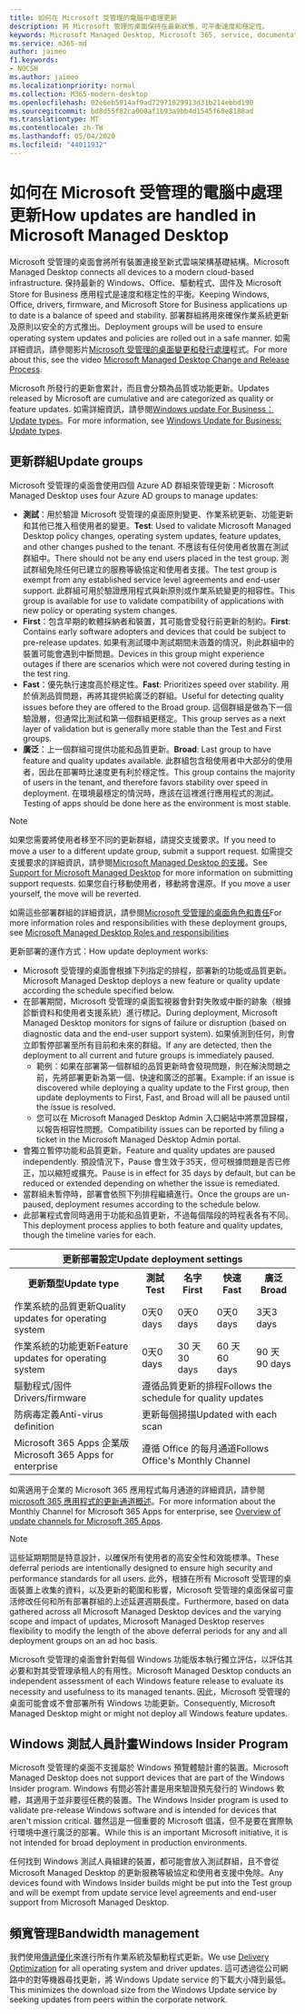 ```yaml
---
title: 如何在 Microsoft 受管理的電腦中處理更新
description: 將 Microsoft 管理的桌面保持在最新狀態，可平衡速度和穩定性。
keywords: Microsoft Managed Desktop, Microsoft 365, service, documentation, Microsoft 受管理的電腦, Microsoft 365, 服務, 文件
ms.service: m365-md
author: jaimeo
f1.keywords:
- NOCSH
ms.author: jaimeo
ms.localizationpriority: normal
ms.collection: M365-modern-desktop
ms.openlocfilehash: 02e6eb5914af9ad72971029913d31b214ebbd190
ms.sourcegitcommit: bd8d55f82ca008af1b93a9bb4d1545f68e8188ad
ms.translationtype: MT
ms.contentlocale: zh-TW
ms.lasthandoff: 05/04/2020
ms.locfileid: "44011932"
---
```

# <a name="how-updates-are-handled-in-microsoft-managed-desktop"></a><span data-ttu-id="9f49b-104">如何在 Microsoft 受管理的電腦中處理更新</span><span class="sxs-lookup"><span data-stu-id="9f49b-104">How updates are handled in Microsoft Managed Desktop</span></span>


<!--This topic is the target for a "Learn more" link in the Admin Portal (aka.ms/update-rings); do not delete.-->

<!--Update management -->

<span data-ttu-id="9f49b-105">Microsoft 受管理的桌面會將所有裝置連接至新式雲端架構基礎結構。</span><span class="sxs-lookup"><span data-stu-id="9f49b-105">Microsoft Managed Desktop connects all devices to a modern cloud-based infrastructure.</span></span> <span data-ttu-id="9f49b-106">保持最新的 Windows、Office、驅動程式、固件及 Microsoft Store for Business 應用程式是速度和穩定性的平衡。</span><span class="sxs-lookup"><span data-stu-id="9f49b-106">Keeping Windows, Office, drivers, firmware, and Microsoft Store for Business applications up to date is a balance of speed and stability.</span></span> <span data-ttu-id="9f49b-107">部署群組將用來確保作業系統更新及原則以安全的方式推出。</span><span class="sxs-lookup"><span data-stu-id="9f49b-107">Deployment groups will be used to ensure operating system updates and policies are rolled out in a safe manner.</span></span> <span data-ttu-id="9f49b-108">如需詳細資訊，請參閱影片[Microsoft 受管理的桌面變更和發行處理](https://www.microsoft.com/videoplayer/embed/RE4mWqP)程式。</span><span class="sxs-lookup"><span data-stu-id="9f49b-108">For more about this, see the video [Microsoft Managed Desktop Change and Release Process](https://www.microsoft.com/videoplayer/embed/RE4mWqP).</span></span>

<span data-ttu-id="9f49b-109">Microsoft 所發行的更新會累計，而且會分類為品質或功能更新。</span><span class="sxs-lookup"><span data-stu-id="9f49b-109">Updates released by Microsoft are cumulative and are categorized as quality or feature updates.</span></span>
<span data-ttu-id="9f49b-110">如需詳細資訊，請參閱[Windows update For Business： Update types](https://docs.microsoft.com/windows/deployment/update/waas-manage-updates-wufb#update-types)。</span><span class="sxs-lookup"><span data-stu-id="9f49b-110">For more information, see [Windows Update for Business: Update types](https://docs.microsoft.com/windows/deployment/update/waas-manage-updates-wufb#update-types).</span></span> 

## <a name="update-groups"></a><span data-ttu-id="9f49b-111">更新群組</span><span class="sxs-lookup"><span data-stu-id="9f49b-111">Update groups</span></span>

<span data-ttu-id="9f49b-112">Microsoft 受管理的桌面會使用四個 Azure AD 群組來管理更新：</span><span class="sxs-lookup"><span data-stu-id="9f49b-112">Microsoft Managed Desktop uses four Azure AD groups to manage updates:</span></span>

- <span data-ttu-id="9f49b-113">**測試**：用於驗證 Microsoft 受管理的桌面原則變更、作業系統更新、功能更新和其他已推入租使用者的變更。</span><span class="sxs-lookup"><span data-stu-id="9f49b-113">**Test**: Used to validate Microsoft Managed Desktop policy changes, operating system updates, feature updates, and other changes pushed to the tenant.</span></span> <span data-ttu-id="9f49b-114">不應該有任何使用者放置在測試群組中。</span><span class="sxs-lookup"><span data-stu-id="9f49b-114">There should not be any end users placed in the test group.</span></span> <span data-ttu-id="9f49b-115">測試群組免除任何已建立的服務等級協定和使用者支援。</span><span class="sxs-lookup"><span data-stu-id="9f49b-115">The test group is exempt from any established service level agreements and end-user support.</span></span> <span data-ttu-id="9f49b-116">此群組可用於驗證應用程式與新原則或作業系統變更的相容性。</span><span class="sxs-lookup"><span data-stu-id="9f49b-116">This group is available for use to validate compatibility of applications with new policy or operating system changes.</span></span>  
- <span data-ttu-id="9f49b-117">**First**：包含早期的軟體採納者和裝置，其可能會受發行前更新的制約。</span><span class="sxs-lookup"><span data-stu-id="9f49b-117">**First**: Contains early software adopters and devices that could be subject to pre-release updates.</span></span> <span data-ttu-id="9f49b-118">如果有測試環中測試期間未涵蓋的情況，則此群組中的裝置可能會遇到中斷問題。</span><span class="sxs-lookup"><span data-stu-id="9f49b-118">Devices in this group might experience outages if there are scenarios which were not covered during testing in the test ring.</span></span>
- <span data-ttu-id="9f49b-119">**Fast**：優先執行速度高於穩定性。</span><span class="sxs-lookup"><span data-stu-id="9f49b-119">**Fast**: Prioritizes speed over stability.</span></span> <span data-ttu-id="9f49b-120">用於偵測品質問題，再將其提供給廣泛的群組。</span><span class="sxs-lookup"><span data-stu-id="9f49b-120">Useful for detecting quality issues before they are offered to the Broad group.</span></span> <span data-ttu-id="9f49b-121">這個群組是做為下一個驗證層，但通常比測試和第一個群組更穩定。</span><span class="sxs-lookup"><span data-stu-id="9f49b-121">This group serves as a next layer of validation but is generally more stable than the Test and First groups.</span></span> 
- <span data-ttu-id="9f49b-122">**廣泛**：上一個群組可提供功能和品質更新。</span><span class="sxs-lookup"><span data-stu-id="9f49b-122">**Broad**: Last group to have feature and quality updates available.</span></span> <span data-ttu-id="9f49b-123">此群組包含租使用者中大部分的使用者，因此在部署時比速度更有利於穩定性。</span><span class="sxs-lookup"><span data-stu-id="9f49b-123">This group contains the majority of users in the tenant, and therefore favors stability over speed in deployment.</span></span> <span data-ttu-id="9f49b-124">在環境最穩定的情況時，應該在這裡進行應用程式的測試。</span><span class="sxs-lookup"><span data-stu-id="9f49b-124">Testing of apps should be done here as the environment is most stable.</span></span> 

> [!NOTE]
> <span data-ttu-id="9f49b-125">如果您需要將使用者移至不同的更新群組，請提交支援要求。</span><span class="sxs-lookup"><span data-stu-id="9f49b-125">If you need to move a user to a different update group, submit a support request.</span></span> <span data-ttu-id="9f49b-126">如需提交支援要求的詳細資訊，請參閱[Microsoft Managed Desktop 的支援](support.md)。</span><span class="sxs-lookup"><span data-stu-id="9f49b-126">See [Support for Microsoft Managed Desktop](support.md) for more information on submitting support requests.</span></span> <span data-ttu-id="9f49b-127">如果您自行移動使用者，移動將會還原。</span><span class="sxs-lookup"><span data-stu-id="9f49b-127">If you move a user yourself, the move will be reverted.</span></span>

<span data-ttu-id="9f49b-128">如需這些部署群組的詳細資訊，請參閱[Microsoft 受管理的桌面角色和責任](../intro/roles-and-responsibilities.md)</span><span class="sxs-lookup"><span data-stu-id="9f49b-128">For more information roles and responsibilities with these deployment groups, see [Microsoft Managed Desktop Roles and responsibilities](../intro/roles-and-responsibilities.md)</span></span>

<span data-ttu-id="9f49b-129">更新部署的運作方式：</span><span class="sxs-lookup"><span data-stu-id="9f49b-129">How update deployment works:</span></span>
- <span data-ttu-id="9f49b-130">Microsoft 受管理的桌面會根據下列指定的排程，部署新的功能或品質更新。</span><span class="sxs-lookup"><span data-stu-id="9f49b-130">Microsoft Managed Desktop deploys a new feature or quality update according the schedule specified below.</span></span>
- <span data-ttu-id="9f49b-131">在部署期間，Microsoft 受管理的桌面監視器會針對失敗或中斷的跡象（根據診斷資料和使用者支援系統）進行標記。</span><span class="sxs-lookup"><span data-stu-id="9f49b-131">During deployment, Microsoft Managed Desktop monitors for signs of failure or disruption (based on diagnostic data and the end-user support system).</span></span> <span data-ttu-id="9f49b-132">如果偵測到任何，則會立即暫停部署至所有目前和未來的群組。</span><span class="sxs-lookup"><span data-stu-id="9f49b-132">If any are detected, then the deployment to all current and future groups is immediately paused.</span></span>
    - <span data-ttu-id="9f49b-133">範例：如果在部署第一個群組的品質更新時會發現問題，則在解決問題之前，先將部署更新為第一個、快速和廣泛的部署。</span><span class="sxs-lookup"><span data-stu-id="9f49b-133">Example: if an issue is discovered while deploying a quality update to the First group, then update deployments to First, Fast, and Broad will all be paused until the issue is resolved.</span></span>
    - <span data-ttu-id="9f49b-134">您可以在 Microsoft Managed Desktop Admin 入口網站中將票證歸檔，以報告相容性問題。</span><span class="sxs-lookup"><span data-stu-id="9f49b-134">Compatibility issues can be reported by filing a ticket in the Microsoft Managed Desktop Admin portal.</span></span>
- <span data-ttu-id="9f49b-135">會獨立暫停功能和品質更新。</span><span class="sxs-lookup"><span data-stu-id="9f49b-135">Feature and quality updates are paused independently.</span></span> <span data-ttu-id="9f49b-136">預設情況下，Pause 會生效于35天，但可根據問題是否已修正，加以縮短或擴充。</span><span class="sxs-lookup"><span data-stu-id="9f49b-136">Pause is in effect for 35 days by default, but can be reduced or extended depending on whether the issue is remediated.</span></span>
- <span data-ttu-id="9f49b-137">當群組未暫停時，部署會依照下列排程繼續進行。</span><span class="sxs-lookup"><span data-stu-id="9f49b-137">Once the groups are un-paused, deployment resumes according to the schedule below.</span></span>
- <span data-ttu-id="9f49b-138">此部署程式會同時適用于功能和品質更新，不過每個階段的時程表各有不同。</span><span class="sxs-lookup"><span data-stu-id="9f49b-138">This deployment process applies to both feature and quality updates, though the timeline varies for each.</span></span>




<table>
<tr><th colspan="5"><span data-ttu-id="9f49b-139">更新部署設定</span><span class="sxs-lookup"><span data-stu-id="9f49b-139">Update deployment settings</span></span></th></tr>
<tr><th><span data-ttu-id="9f49b-140">更新類型</span><span class="sxs-lookup"><span data-stu-id="9f49b-140">Update type</span></span></th><th><span data-ttu-id="9f49b-141">測試</span><span class="sxs-lookup"><span data-stu-id="9f49b-141">Test</span></span></th><th><span data-ttu-id="9f49b-142">名字</span><span class="sxs-lookup"><span data-stu-id="9f49b-142">First</span></span></th><th><span data-ttu-id="9f49b-143">快速</span><span class="sxs-lookup"><span data-stu-id="9f49b-143">Fast</span></span></th><th><span data-ttu-id="9f49b-144">廣泛</span><span class="sxs-lookup"><span data-stu-id="9f49b-144">Broad</span></span></th></tr>
<tr><td><span data-ttu-id="9f49b-145">作業系統的品質更新</span><span class="sxs-lookup"><span data-stu-id="9f49b-145">Quality updates for operating system</span></span></td><td><span data-ttu-id="9f49b-146">0天</span><span class="sxs-lookup"><span data-stu-id="9f49b-146">0 days</span></span></td><td><span data-ttu-id="9f49b-147">0天</span><span class="sxs-lookup"><span data-stu-id="9f49b-147">0 days</span></span></td><td><span data-ttu-id="9f49b-148">0天</span><span class="sxs-lookup"><span data-stu-id="9f49b-148">0 days</span></span></td><td><span data-ttu-id="9f49b-149">3天</span><span class="sxs-lookup"><span data-stu-id="9f49b-149">3 days</span></span></td></tr>
<tr><td><span data-ttu-id="9f49b-150">作業系統的功能更新</span><span class="sxs-lookup"><span data-stu-id="9f49b-150">Feature updates for operating system</span></span></td><td><span data-ttu-id="9f49b-151">0天</span><span class="sxs-lookup"><span data-stu-id="9f49b-151">0 days</span></span></td><td><span data-ttu-id="9f49b-152">30 天</span><span class="sxs-lookup"><span data-stu-id="9f49b-152">30 days</span></span></td><td><span data-ttu-id="9f49b-153">60 天</span><span class="sxs-lookup"><span data-stu-id="9f49b-153">60 days</span></span></td><td><span data-ttu-id="9f49b-154">90 天</span><span class="sxs-lookup"><span data-stu-id="9f49b-154">90 days</span></span></td></tr>
<tr><td><span data-ttu-id="9f49b-155">驅動程式/固件</span><span class="sxs-lookup"><span data-stu-id="9f49b-155">Drivers/firmware</span></span></td><td colspan="4"><span data-ttu-id="9f49b-156">遵循品質更新的排程</span><span class="sxs-lookup"><span data-stu-id="9f49b-156">Follows the schedule for quality updates</span></span></td></tr>
<tr><td><span data-ttu-id="9f49b-157">防病毒定義</span><span class="sxs-lookup"><span data-stu-id="9f49b-157">Anti-virus definition</span></span></td><td colspan="4"><span data-ttu-id="9f49b-158">更新每個掃描</span><span class="sxs-lookup"><span data-stu-id="9f49b-158">Updated with each scan</span></span></td></tr>
<tr><td><span data-ttu-id="9f49b-159">Microsoft 365 Apps 企業版</span><span class="sxs-lookup"><span data-stu-id="9f49b-159">Microsoft 365 Apps for enterprise</span></span></td><td colspan="4"><span data-ttu-id="9f49b-160">遵循 Office 的每月通道</span><span class="sxs-lookup"><span data-stu-id="9f49b-160">Follows Office's Monthly Channel</span></span>
</table>

<span data-ttu-id="9f49b-161">如需適用于企業的 Microsoft 365 應用程式每月通道的詳細資訊，請參閱[microsoft 365 應用程式的更新通道概述](https://docs.microsoft.com/deployoffice/overview-update-channels)。</span><span class="sxs-lookup"><span data-stu-id="9f49b-161">For more information about the Monthly Channel for Microsoft 365 Apps for enterprise, see [Overview of update channels for Microsoft 365 Apps](https://docs.microsoft.com/deployoffice/overview-update-channels).</span></span>

>[!NOTE]
><span data-ttu-id="9f49b-162">這些延期期間是特意設計，以確保所有使用者的高安全性和效能標準。</span><span class="sxs-lookup"><span data-stu-id="9f49b-162">These deferral periods are intentionally designed to ensure high security and performance standards for all users.</span></span> <span data-ttu-id="9f49b-163">此外，根據在所有 Microsoft 受管理的桌面裝置上收集的資料，以及更新的範圍和影響，Microsoft 受管理的桌面保留可靈活修改任何和所有部署群組的上述延遲週期長度。</span><span class="sxs-lookup"><span data-stu-id="9f49b-163">Furthermore, based on data gathered across all Microsoft Managed Desktop devices and the varying scope and impact of updates, Microsoft Managed Desktop reserves flexibility to modify the length of the above deferral periods for any and all deployment groups on an ad hoc basis.</span></span>
>
><span data-ttu-id="9f49b-164">Microsoft 受管理的桌面會針對每個 Windows 功能版本執行獨立評估，以評估其必要和對其受管理承租人的有用性。</span><span class="sxs-lookup"><span data-stu-id="9f49b-164">Microsoft Managed Desktop conducts an independent assessment of each Windows feature release to evaluate its necessity and usefulness to its managed tenants.</span></span> <span data-ttu-id="9f49b-165">因此，Microsoft 受管理的桌面可能會或不會部署所有 Windows 功能更新。</span><span class="sxs-lookup"><span data-stu-id="9f49b-165">Consequently, Microsoft Managed Desktop might or might not deploy all Windows feature updates.</span></span> 

## <a name="windows-insider-program"></a><span data-ttu-id="9f49b-166">Windows 測試人員計畫</span><span class="sxs-lookup"><span data-stu-id="9f49b-166">Windows Insider Program</span></span>

<span data-ttu-id="9f49b-167">Microsoft 受管理的桌面不支援屬於 Windows 預覽體驗計畫的裝置。</span><span class="sxs-lookup"><span data-stu-id="9f49b-167">Microsoft Managed Desktop does not support devices that are part of the Windows Insider program.</span></span> <span data-ttu-id="9f49b-168">Windows 有問必答計畫是用來驗證預先發行的 Windows 軟體，其適用于並非要徑任務的裝置。</span><span class="sxs-lookup"><span data-stu-id="9f49b-168">The Windows Insider program is used to validate pre-release Windows software and is intended for devices that aren't mission critical.</span></span> <span data-ttu-id="9f49b-169">雖然這是一個重要的 Microsoft 倡議，但不是要在實際執行環境中進行廣泛的部署。</span><span class="sxs-lookup"><span data-stu-id="9f49b-169">While this is an important Microsoft initiative, it is not intended for broad deployment in production environments.</span></span> 

<span data-ttu-id="9f49b-170">任何找到 Windows 測試人員組建的裝置，都可能會放入測試群組，且不會從 Microsoft Managed Desktop 的更新服務等級協定和使用者支援中免除。</span><span class="sxs-lookup"><span data-stu-id="9f49b-170">Any devices found with Windows Insider builds might be put into the Test group and will be exempt from update service level agreements and end-user support from Microsoft Managed Desktop.</span></span>

## <a name="bandwidth-management"></a><span data-ttu-id="9f49b-171">頻寬管理</span><span class="sxs-lookup"><span data-stu-id="9f49b-171">Bandwidth management</span></span>

<span data-ttu-id="9f49b-172">我們使用[傳遞優化](https://docs.microsoft.com/windows/deployment/update/waas-delivery-optimization)來進行所有作業系統及驅動程式更新。</span><span class="sxs-lookup"><span data-stu-id="9f49b-172">We use [Delivery Optimization](https://docs.microsoft.com/windows/deployment/update/waas-delivery-optimization) for all operating system and driver updates.</span></span> <span data-ttu-id="9f49b-173">這可透過從公司網路中的對等機器尋找更新，將 Windows Update service 的下載大小降到最低。</span><span class="sxs-lookup"><span data-stu-id="9f49b-173">This minimizes the download size from the Windows Update service by seeking updates from peers within the corporate network.</span></span>



